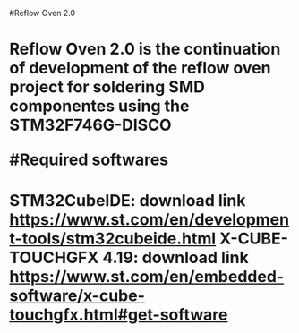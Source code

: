 #Reflow Oven 2.0 <h1>

Reflow Oven 2.0 is the continuation of development of the reflow oven project for soldering SMD componentes using the STM32F746G-DISCO

#Required softwares <h1>

STM32CubeIDE: download link <https://www.st.com/en/development-tools/stm32cubeide.html>
X-CUBE-TOUCHGFX 4.19: download link <https://www.st.com/en/embedded-software/x-cube-touchgfx.html#get-software>
